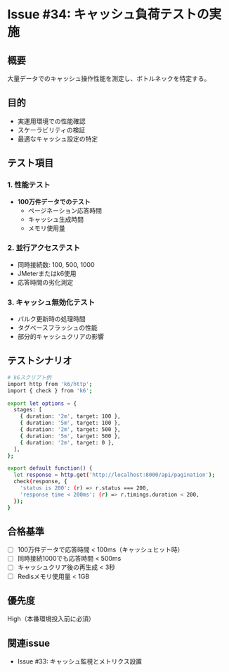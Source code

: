# Issue #34: キャッシュ負荷テストの実施

## 概要
大量データでのキャッシュ操作性能を測定し、ボトルネックを特定する。

## 目的
- 実運用環境での性能確認
- スケーラビリティの検証
- 最適なキャッシュ設定の特定

## テスト項目

### 1. 性能テスト
- **100万件データでのテスト**
  - ページネーション応答時間
  - キャッシュ生成時間
  - メモリ使用量

### 2. 並行アクセステスト
- 同時接続数: 100, 500, 1000
- JMeterまたはk6使用
- 応答時間の劣化測定

### 3. キャッシュ無効化テスト
- バルク更新時の処理時間
- タグベースフラッシュの性能
- 部分的キャッシュクリアの影響

## テストシナリオ

```bash
# k6スクリプト例
import http from 'k6/http';
import { check } from 'k6';

export let options = {
  stages: [
    { duration: '2m', target: 100 },
    { duration: '5m', target: 100 },
    { duration: '2m', target: 500 },
    { duration: '5m', target: 500 },
    { duration: '2m', target: 0 },
  ],
};

export default function() {
  let response = http.get('http://localhost:8000/api/pagination');
  check(response, {
    'status is 200': (r) => r.status === 200,
    'response time < 200ms': (r) => r.timings.duration < 200,
  });
}
```

## 合格基準
- [ ] 100万件データで応答時間 < 100ms（キャッシュヒット時）
- [ ] 同時接続1000でも応答時間 < 500ms
- [ ] キャッシュクリア後の再生成 < 3秒
- [ ] Redisメモリ使用量 < 1GB

## 優先度
High（本番環境投入前に必須）

## 関連issue
- Issue #33: キャッシュ監視とメトリクス設置